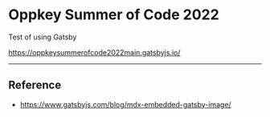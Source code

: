 # Oppkey Summer of Code 2022

Test of using Gatsby

https://oppkeysummerofcode2022main.gatsbyjs.io/

---

## Reference

* https://www.gatsbyjs.com/blog/mdx-embedded-gatsby-image/
